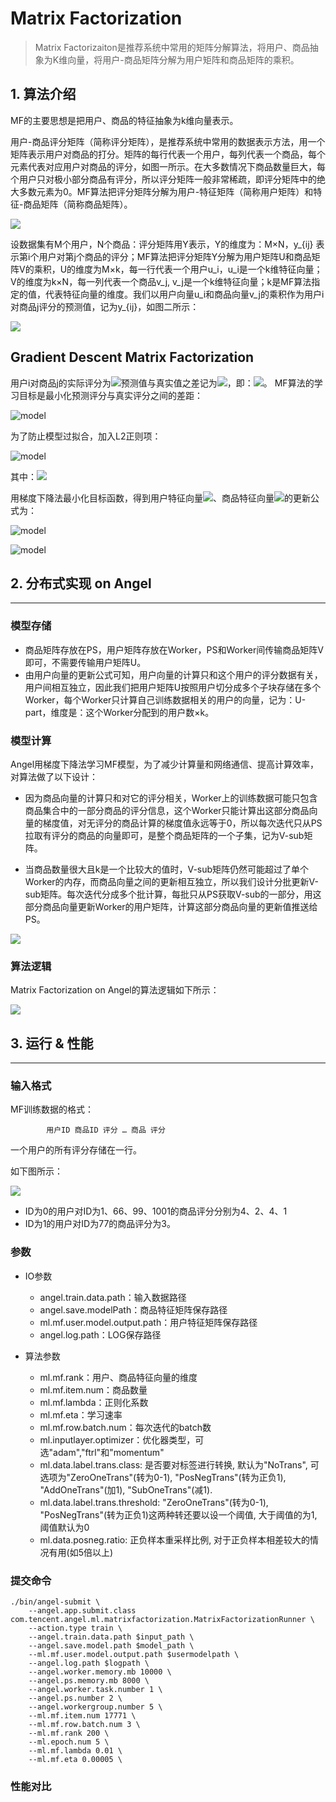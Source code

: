 # Matrix Factorization

> Matrix Factorizaiton是推荐系统中常用的矩阵分解算法，将用户、商品抽象为K维向量，将用户-商品矩阵分解为用户矩阵和商品矩阵的乘积。


## 1. 算法介绍
MF的主要思想是把用户、商品的特征抽象为k维向量表示。  

用户-商品评分矩阵（简称评分矩阵），是推荐系统中常用的数据表示方法，用一个矩阵表示用户对商品的打分。矩阵的每行代表一个用户，每列代表一个商品，每个元素代表对应用户对商品的评分，如图一所示。在大多数情况下商品数量巨大，每个用户只对极小部分商品有评分，所以评分矩阵一般非常稀疏，即评分矩阵中的绝大多数元素为0。MF算法把评分矩阵分解为用户-特征矩阵（简称用户矩阵）和特征-商品矩阵（简称商品矩阵）。   
 
![](../img/MF_item_user_mat.png)


设数据集有M个用户，N个商品：评分矩阵用Y表示，Y的维度为：M×N，y_{ij} 表示第i个用户对第j个商品的评分；MF算法把评分矩阵Y分解为用户矩阵U和商品矩阵V的乘积，U的维度为M×k，每一行代表一个用户u_i，u_i是一个k维特征向量；V的维度为k×N，每一列代表一个商品v_j, v_j是一个k维特征向量；k是MF算法指定的值，代表特征向量的维度。我们以用户向量u_i和商品向量v_j的乘积作为用户i对商品j评分的预测值，记为y_{ij}，如图二所示：  

![](../img/MF_UV.png)


## Gradient Descent Matrix Factorization
用户i对商品j的实际评分为![](http://latex.codecogs.com/png.latex?\dpi{100}\inline%20y_{ij})预测值与真实值之差记为![](http://latex.codecogs.com/png.latex?\dpi{100}\inline%20e_{ij})，即：![](http://latex.codecogs.com/png.latex?\dpi{100}\inline%20e_{ij}=y{ij}-u_i\cdot%20v_j)。
MF算法的学习目标是最小化预测评分与真实评分之间的差距：

![model](http://latex.codecogs.com/png.latex?\dpi{150}\min_{u_i,v_j}\sum{e_{ij}^2}=\min_{u_i,v_j}\sum{(y_{ij}-u_i\cdot%20v_j)^2})

为了防止模型过拟合，加入L2正则项：

![model](http://latex.codecogs.com/png.latex?\dpi{150}\min_{u_i,v_j}\sum{(y_{ij}-u_i\cdot%20v_j)^2+\frac{\beta}{2}(\|u_i\|_2^2+\|v_j\|_2^2)})

其中：![](http://latex.codecogs.com/png.latex?\dpi{100}\inline%20u_i\cdot%20v_j=\sum_{k=1}^K%20u_{ik}v_{jk})

用梯度下降法最小化目标函数，得到用户特征向量![](http://latex.codecogs.com/png.latex?\dpi{100}\inline%20u_i)、商品特征向量![](http://latex.codecogs.com/png.latex?\dpi{100}\inline%20v_j)的更新公式为：

![model](http://latex.codecogs.com/png.latex?\dpi{150}u_{ik}\leftarrow%20u_{ik}+2\alpha%20e_{ij}v_{ij})

![model](http://latex.codecogs.com/png.latex?\dpi{150}v_{ik}\leftarrow%20v_{ik}+2\alpha%20e_{ij}u_{ij})

## 2. 分布式实现 on Angel

---
### 模型存储
* 商品矩阵存放在PS，用户矩阵存放在Worker，PS和Worker间传输商品矩阵V即可，不需要传输用户矩阵U。
* 由用户向量的更新公式可知，用户向量的计算只和这个用户的评分数据有关，用户间相互独立，因此我们把用户矩阵U按照用户切分成多个子块存储在多个Worker，每个Worker只计算自己训练数据相关的用户的向量，记为：U-part，维度是：这个Worker分配到的用户数×k。

### 模型计算
Angel用梯度下降法学习MF模型，为了减少计算量和网络通信、提高计算效率，对算法做了以下设计：

* 因为商品向量的计算只和对它的评分相关，Worker上的训练数据可能只包含商品集合中的一部分商品的评分信息，这个Worker只能计算出这部分商品向量的梯度值，对无评分的商品计算的梯度值永远等于0，所以每次迭代只从PS拉取有评分的商品的向量即可，是整个商品矩阵的一个子集，记为V-sub矩阵。

* 当商品数量很大且k是一个比较大的值时，V-sub矩阵仍然可能超过了单个Worker的内存，而商品向量之间的更新相互独立，所以我们设计分批更新V-sub矩阵。每次迭代分成多个批计算，每批只从PS获取V-sub的一部分，用这部分商品向量更新Worker的用户矩阵，计算这部分商品向量的更新值推送给PS。

![](../img/MF_cal.png)


### 算法逻辑

Matrix Factorization on Angel的算法逻辑如下所示：

![](../img/MF_code.png)


## 3. 运行 & 性能

---

### 输入格式

MF训练数据的格式：

```
		用户ID 商品ID 评分 … 商品 评分
```

一个用户的所有评分存储在一行。

如下图所示：

![](../img/MF_data.png)

* ID为0的用户对ID为1、66、99、1001的商品评分分别为4、2、4、1
* ID为1的用户对ID为77的商品评分为3。

### 参数
* IO参数
  * angel.train.data.path：输入数据路径
  * angel.save.modelPath：商品特征矩阵保存路径
  * ml.mf.user.model.output.path：用户特征矩阵保存路径
  * angel.log.path：LOG保存路径

* 算法参数
  * ml.mf.rank：用户、商品特征向量的维度
  * ml.mf.item.num：商品数量
  * ml.mf.lambda：正则化系数
  * ml.mf.eta：学习速率
  * ml.mf.row.batch.num：每次迭代的batch数
  * ml.inputlayer.optimizer：优化器类型，可选"adam","ftrl"和"momentum"
  * ml.data.label.trans.class: 是否要对标签进行转换, 默认为"NoTrans", 可选项为"ZeroOneTrans"(转为0-1), "PosNegTrans"(转为正负1), "AddOneTrans"(加1), "SubOneTrans"(减1). 
  * ml.data.label.trans.threshold: "ZeroOneTrans"(转为0-1), "PosNegTrans"(转为正负1)这两种转还要以设一个阈值, 大于阈值的为1, 阈值默认为0
  * ml.data.posneg.ratio: 正负样本重采样比例, 对于正负样本相差较大的情况有用(如5倍以上)

### 提交命令
```
./bin/angel-submit \
    --angel.app.submit.class com.tencent.angel.ml.matrixfactorization.MatrixFactorizationRunner \
    --action.type train \
    --angel.train.data.path $input_path \
    --angel.save.model.path $model_path \
    --ml.mf.user.model.output.path $usermodelpath \
    --angel.log.path $logpath \
    --angel.worker.memory.mb 10000 \
    --angel.ps.memory.mb 8000 \
    --angel.worker.task.number 1 \
    --angel.ps.number 2 \
    --angel.workergroup.number 5 \
    --ml.mf.item.num 17771 \
    --ml.mf.row.batch.num 3 \
    --ml.mf.rank 200 \
    --ml.epoch.num 5 \
    --ml.mf.lambda 0.01 \
    --ml.mf.eta 0.00005 \
```

### 性能对比
